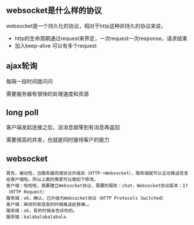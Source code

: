 ## websocket是什么样的协议

websocket是一个持久化的协议，相对于http这种非持久的协议来说，

* http的生命周期通过request来界定，一次request一次response，请求结束
* 加入keep-alive 可以有多个request

## ajax轮询

每隔一段时间就问问

需要服务器有很快的处理速度和资源

## long poll

客户端发起连接之后，没消息就等到有消息再返回

需要很高的并发，也就是同时接待客户的能力

## websocket

```
首先，被动性，当服务器完成协议升级后（HTTP->Websocket），服务端就可以主动推送信息给客户端啦。所以上面的情景可以做如下修改。
客户端：啦啦啦，我要建立Websocket协议，需要的服务：chat，Websocket协议版本：17（HTTP Request）
服务端：ok，确认，已升级为Websocket协议（HTTP Protocols Switched）
客户端：麻烦你有信息的时候推送给我噢。。
服务端：ok，有的时候会告诉你的。
服务端：balabalabalabala
```



